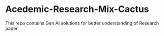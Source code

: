 # Acedemic-Research-Mix-Cactus
This repo contains Gen AI solutions for better understanding of Research paper 

